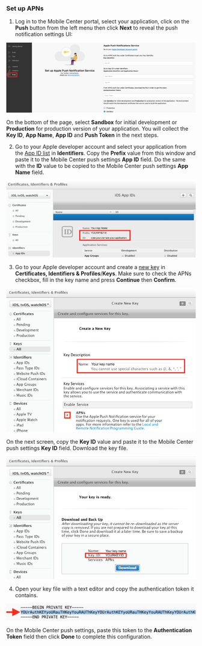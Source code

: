 ### Set up APNs

1. Log in to the Mobile Center portal, select your application, click on the **Push** button from the left menu then click **Next** to reveal the push notification settings UI:

![mobile-center-push-settings](images/ios-push-settings-mc-portal.png)

On the bottom of the page, select **Sandbox** for initial development or **Production** for production version of your application. You will collect the **Key ID**, **App Name**, **App ID** and **Push Token** in the next steps.

2. Go to your Apple developer account and select your application from the [App ID list](https://developer.apple.com/account/ios/identifier/bundle) in **Identifiers**. Copy the **Prefix** value from this window and paste it to the Mobile Center push settings **App ID** field. Do the same with the **ID** value to be copied to the Mobile Center push settings **App Name** field.

![apple-dev-center-app-id](images/ios-app-id-apple-portal.png)

3. Go to your Apple developer account and create a [new key](https://developer.apple.com/account/ios/authkey/create) in **Certificates, Identifiers & Profiles**/**Keys**. Make sure to check the APNs checkbox, fill in the key name and press **Continue** then **Confirm**.

![apple-dev-center-new-auth-key](images/ios-new-auth-key-apple-portal.png)

On the next screen, copy the **Key ID** value and paste it to the Mobile Center push settings **Key ID** field. Download the key file.

![apple-dev-center-confirm-auth-key](images/ios-confirm-auth-key-apple-portal.png)

4. Open your key file with a text editor and copy the authentication token it contains.

![auth-key-file](images/ios-auth-key-file.png)

On the Mobile Center push settings, paste this token to the **Authentication Token** field then click **Done** to complete this configuration.
